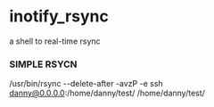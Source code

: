 # inotify_rsync
a shell to real-time rsync



### SIMPLE RSYCN

  /usr/bin/rsync --delete-after -avzP -e ssh danny@0.0.0.0:/home/danny/test/  /home/danny/test/ 
